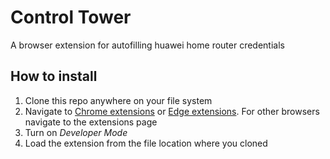 # Control Tower

A browser extension for autofilling huawei home router credentials

## How to install

1. Clone this repo anywhere on your file system
2. Navigate to [Chrome extensions](chrome://extensions/) or [Edge extensions](edge://extensions). For other browsers navigate to the extensions page
3. Turn on _Developer Mode_
4. Load the extension from the file location where you cloned
